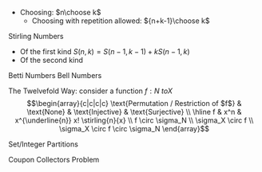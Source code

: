  - Choosing: $n\choose k$
	 - Choosing with repetition allowed: ${n+k-1}\choose k$

Stirling Numbers
- Of the first kind $S(n,k) = S(n-1, k-1) + kS(n-1, k)$
- Of the second kind

Betti Numbers
Bell Numbers


The Twelvefold Way: consider a function $f: N \ to X$
$$\begin{array}{c|c|c|c}
\text{Permutation / Restriction of $f$} & \text{None} & \text{Injective} & \text{Surjective}
\\ \hline
f & x^n & x^{\underline{n}} x! \stirling{n}{x}  \\
f \circ \sigma_N \\
\sigma_X \circ f \\
\sigma_X \circ f \circ \sigma_N
\end{array}$$

Set/Integer Partitions

Coupon Collectors Problem
